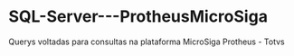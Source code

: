 # SQL-Server---ProtheusMicroSiga
Querys voltadas para consultas na plataforma MicroSiga Protheus - Totvs
